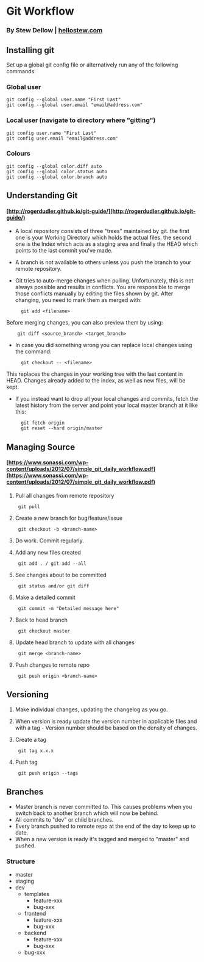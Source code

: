 # Git Workflow
### By Stew Dellow | [hellostew.com](http://hellostew.com/ "Creative Web Developer")

## Installing git
Set up a global git config file or alternatively run any of the following commands:

### Global user

	git config --global user.name "First Last"
	git config --global user.email "email@address.com"

### Local user (navigate to directory where "gitting")

	git config user.name "First Last"
	git config user.email "email@address.com"

### Colours

	git config --global color.diff auto
	git config --global color.status auto
	git config --global color.branch auto

## Understanding Git
#### [http://rogerdudler.github.io/git-guide/](http://rogerdudler.github.io/git-guide/)
- A local repository consists of three "trees" maintained by git. the first one is your Working Directory which holds the actual files. the second one is the Index which acts as a staging area and finally the HEAD which points to the last commit you've made.
- A branch is not available to others unless you push the branch to your remote repository.
- Git tries to auto-merge changes when pulling. Unfortunately, this is not always possible and results in conflicts. You are responsible to merge those conflicts manually by editing the files shown by git. After changing, you need to mark them as merged with:

		git add <filename>
Before merging changes, you can also preview them by using:

		git diff <source_branch> <target_branch>

- In case you did something wrong you can replace local changes using the command:

		git checkout -- <filename>
This replaces the changes in your working tree with the last content in HEAD. Changes already added to the index, as well as new files, will be kept.

- If you instead want to drop all your local changes and commits, fetch the latest history from the server and point your local master branch at it like this:

		git fetch origin
		git reset --hard origin/master

## Managing Source
#### [https://www.sonassi.com/wp-content/uploads/2012/07/simple_git_daily_workflow.pdf](https://www.sonassi.com/wp-content/uploads/2012/07/simple_git_daily_workflow.pdf)
1. Pull all changes from remote repository

		git pull

2. Create a new branch for bug/feature/issue

		git checkout -b <branch-name>

3. Do work. Commit regularly.
4. Add any new files created

		git add . / git add --all

5. See changes about to be committed

		git status and/or git diff

6. Make a detailed commit

		git commit -m "Detailed message here"

7. Back to head branch

		git checkout master

8. Update head branch to update with all changes

		git merge <branch-name>

9. Push changes to remote repo

		git push origin <branch-name>

## Versioning
1. Make individual changes, updating the changelog as you go.
2. When version is ready update the version number in applicable files and with a tag - Version number should be based on the density of changes.
3. Create a tag

		git tag x.x.x

4. Push tag

		git push origin --tags

## Branches
- Master branch is never committed to. This causes problems when you switch back to another branch which will now be behind.
- All commits to "dev" or child branches.
- Every branch pushed to remote repo at the end of the day to keep up to date.
- When a new version is ready it's tagged and merged to "master" and pushed.

### Structure
- master
- staging
- dev
	- templates
		- feature-xxx
		- bug-xxx
	- frontend
		- feature-xxx
		- bug-xxx
	- backend
		- feature-xxx
		- bug-xxx
	- bug-xxx
